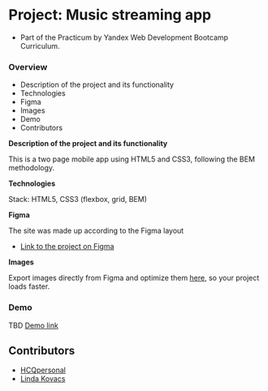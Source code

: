 
# Project: Music streaming app
* Part of the Practicum by Yandex Web Development Bootcamp Curriculum.

### Overview
* Description of the project and its functionality
* Technologies
* Figma
* Images
* Demo
* Contributors

**Description of the project and its functionality**

This is a two page mobile app using HTML5 and CSS3, following the BEM methodology. 

**Technologies**

Stack: HTML5, CSS3 (flexbox, grid, BEM)

**Figma**

The site was made up according to the Figma layout 
* [Link to the project on Figma](https://www.figma.com/file/rRE5kHZSGzj2XSd0gZQgrl/Music-Player-Box-Template-Copy?node-id=0%3A1)

**Images**

Export images directly from Figma and optimize them [here](https://tinypng.com/), so your project loads faster. 

### Demo

TBD [Demo link](https://lindakovacs.github.io/streaming_app/)

## Contributors

- [HCQpersonal](https://github.com/HCQpersonal)
- [Linda Kovacs](https://github.com/lindakovacs)
